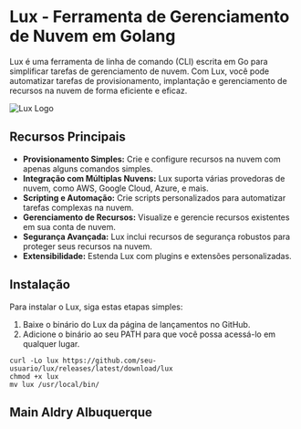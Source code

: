 # Lux - Ferramenta de Gerenciamento de Nuvem em Golang

Lux é uma ferramenta de linha de comando (CLI) escrita em Go para simplificar tarefas de gerenciamento de nuvem. Com Lux, você pode automatizar tarefas de provisionamento, implantação e gerenciamento de recursos na nuvem de forma eficiente e eficaz.

![Lux Logo](lux-logo.png)

## Recursos Principais

- **Provisionamento Simples:** Crie e configure recursos na nuvem com apenas alguns comandos simples.
- **Integração com Múltiplas Nuvens:** Lux suporta várias provedoras de nuvem, como AWS, Google Cloud, Azure, e mais.
- **Scripting e Automação:** Crie scripts personalizados para automatizar tarefas complexas na nuvem.
- **Gerenciamento de Recursos:** Visualize e gerencie recursos existentes em sua conta de nuvem.
- **Segurança Avançada:** Lux inclui recursos de segurança robustos para proteger seus recursos na nuvem.
- **Extensibilidade:** Estenda Lux com plugins e extensões personalizadas.

## Instalação

Para instalar o Lux, siga estas etapas simples:

1. Baixe o binário do Lux da página de lançamentos no GitHub.
2. Adicione o binário ao seu PATH para que você possa acessá-lo em qualquer lugar.

```shell
curl -Lo lux https://github.com/seu-usuario/lux/releases/latest/download/lux
chmod +x lux
mv lux /usr/local/bin/
```
## Main Aldry Albuquerque
